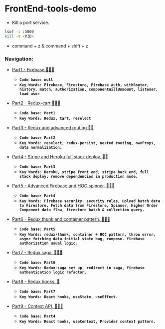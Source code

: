 # FrontEnd-tools-demo

- Kill a port service.
```bash
lsof -i :5000
kill -9 <PID>
```

- command + z  & command + shift + z

### Navigation:

- [Part1 - Firebase :gem::gem::gem:](https://github.com/DonghaoWu/Frontend-tools-demo/blob/master/React-Firebase/Firebase.md)
    - __`Code base: null`__
    - __`Key Words: Firebase, Firestore, Firebase Auth, withRouter, history, match, authorization, componentWillUnmount, listener, load user`__

- [Part2 - Redux-cart :gem::gem::gem:](https://github.com/DonghaoWu/Frontend-tools-demo/blob/master/Redux-Cart/Redux-cart.md)
    - __`Code base: Part1`__ 
    - __`Key Words: Redux, Cart, reselect`__

- [Part3 - Redux and advanced routing :gem::gem:](https://github.com/DonghaoWu/Frontend-tools-demo/blob/master/Redux-Advanced-Routing/Redux-Advanced-Routing.md)
    - __`Code base: Part2`__  
    - __`Key Words: reselect, redux-persist, nested routing, ownProps, data normalization.`__

- [Part4 - Stripe and Heroku full stack deploy. :gem::gem:](https://github.com/DonghaoWu/Frontend-tools-demo/blob/master/Stripe-Deploy/Stripe-Deploy.md)
    - __`Code base: Part3`__
    - __`Key Words: Heroku, stripe front end, stripe back end, full stack deploy, remove dependencies in production mode.`__

- [Part5 - Advanced Firebase and HOC spinner. :gem::gem::gem:](https://github.com/DonghaoWu/Frontend-tools-demo/blob/master/Advanced-Firebase-HOC/Advanced-Firebase-HOC.md)
    - __`Code base: Part4`__
    - __`Key Words: Firebase security, security rules, Upload batch data to Firestore, Fetch data from Firestore, Spinner, Higher Order Component data flow, firestore batch & collection query.`__

- [Part6 - Redux thunk and container pattern. :gem::gem::gem:](https://github.com/DonghaoWu/Frontend-tools-demo/blob/master/Async-Redux-Container/Async-Redux-Container.md)
    - __`Code base: Part5`__
    - __`Key Words: redux-thunk, container + HOC pattern, throw error, async fetching data initial state bug, compose. firebase authorization usual logic.`__

- [Part7 - Redux saga. :gem::gem::gem:](https://github.com/DonghaoWu/Frontend-tools-demo/blob/master/Redux-saga/Reudx-saga.md)
    - __`Code base: Part6`__
    - __`Key Words: Redux-saga set up, redirect in saga, firebase authentication logic refactor.`__

- [Part8 - Redux hooks. :gem:](https://github.com/DonghaoWu/Frontend-tools-demo/blob/master/React-Hooks/React-Hooks.md)
    - __`Code base: Part7`__
    - __`Key Words: React hooks, useState, useEffect.`__

- [Part9 - Context API. :gem::gem::gem:](https://github.com/DonghaoWu/Frontend-tools-demo/blob/master/Context-API/Conterxt-API.md)
    - __`Code base: Part4`__ 
    - __`Key Words: React hooks, useContext, Provider context pattern.`__